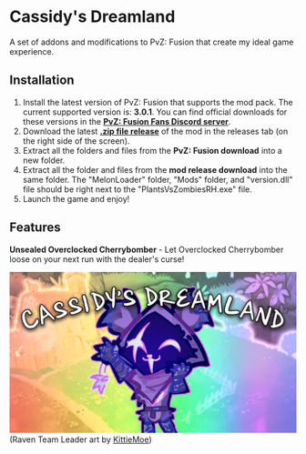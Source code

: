 # Cassidy's Dreamland
A set of addons and modifications to PvZ: Fusion that create my ideal game experience.

## Installation

1. Install the latest version of PvZ: Fusion that supports the mod pack. The current supported version is: **3.0.1**. You can find official downloads for these versions in the [**PvZ: Fusion Fans Discord server**](https://discord.gg/pvzfusion).
2. Download the latest [**.zip file release**](https://github.com/SillyStar-Github/Cassidys-Dreamland/releases/latest) of the mod in the releases tab (on the right side of the screen).
3. Extract all the folders and files from the **PvZ: Fusion download** into a new folder.
4. Extract all the folder and files from the **mod release download** into the same folder. The "MelonLoader" folder, "Mods" folder, and "version.dll" file should be right next to the "PlantsVsZombiesRH.exe" file.
5. Launch the game and enjoy!

## Features
**Unsealed Overclocked Cherrybomber** - Let Overclocked Cherrybomber loose on your next run with the dealer's curse!

![preview](https://github.com/SillyStar-Github/Cassidys-Dreamland/blob/main/cassidy's%20dreamland.png?raw=true)
(Raven Team Leader art by [KittieMoe](https://kittiemoe.carrd.co/))
